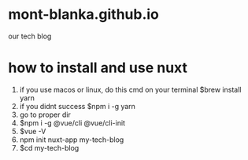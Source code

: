 # mont-blanka.github.io
our tech blog

# how to install and use nuxt 
 1.  if you use macos or linux, do this cmd on your terminal $brew install yarn
 2.  if you didnt success $npm i -g yarn
 3.  go to proper dir
 4.  $npm i -g @vue/cli @vue/cli-init
 5.  $vue -V
 6.  npm init nuxt-app my-tech-blog
 7.  $cd my-tech-blog
